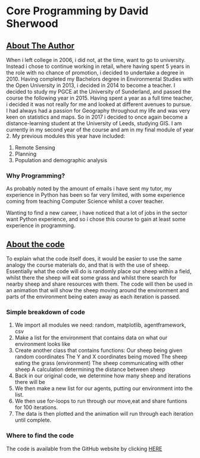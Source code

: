 # Core Programming by David Sherwood

## <span style="text-decoration: underline"> About The Author </span>

When i left college in 2006, i did not, at the time, want to go to university. Instead i chose
to continue working in retail, where having spent 5 years in the role with no chance of promotion,
i decided to undertake a degree in 2010.
Having completed my Bachelors degree in Environmental Studies with the Open University
in 2013, i decided in 2014 to become a teacher. I decided to study my PGCE at the
University of Sunderland, and passed the course the following year in 2015. Having spent
a year as a full time teacher, i decided it was not really for me and looked at different
avenues to pursue. I had always had a passion for Geography throughout my life and was 
very keen on statistics and maps. So in 2017 i decided to once again become a distance-learning
student at the University of Leeds, studying GIS. I am currently in my second year of the course
and am in my final module of year 2. My previous modules this year have included:
1. Remote Sensing
2. Planning
3. Population and demographic analysis

### Why Programming? 

As probably noted by the amount of emails i have sent my tutor, my experience in Python has
been so far very limited, with some experience coming from teaching Computer Science whilst
a cover teacher. 

Wanting to find a new career, i have noticed that a lot of jobs in the sector want Python 
experience, and so i chose this course to gain at least some experience in programming.

## <span style="text-decoration: underline"> About the code </span>

To explain what the code itself does, it would be easier to use the same analogy the course 
materials do, and that is with the use of sheep. 
Essentially what the code will do is randomly place our sheep within a field, whilst there the
sheep will eat some grass and whilst there search for nearby sheep and share resources with them.
The code will then be used in an animation that will show the sheep moving around the environment
and parts of the environment being eaten away as each iteration is passed.

### Simple breakdown of code

1. We import all modules we need: random, matplotlib, agentframework, csv
2. Make a list for the environment that contains data on what our environment looks like
3. Create another class that contains functions:
   Our sheep being given random coordinates
   The Y and X coordinates being moved
   The sheep eating the grass (environment)
   The sheep communicating with other sheep
   A calculation determining the distance between sheep
4. Back in our original code, we determine how many sheep and iterations there will be
5. We then make a new list for our agents, putting our environment into the list.
6. We then use for-loops to run through our move,eat and share funtions for 100 iterations.
7. The data is then plotted and the animation will run through each iteration until complete.

### Where to find the code

The code is available from the GitHub website by clicking [HERE](https://davidsherwood87.github.io)





